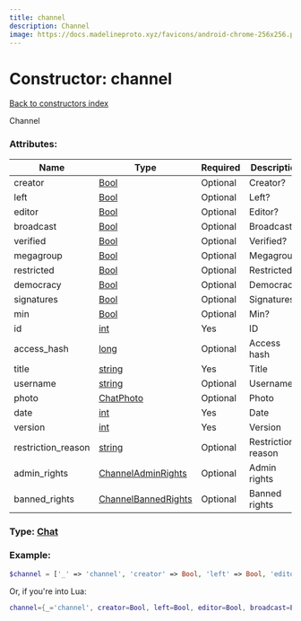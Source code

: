 ```yaml
---
title: channel
description: Channel
image: https://docs.madelineproto.xyz/favicons/android-chrome-256x256.png
---
```

# Constructor: channel  
[Back to constructors index](index.md)



Channel

### Attributes:

| Name     |    Type       | Required | Description |
|----------|---------------|----------|-------------|
|creator|[Bool](../types/Bool.md) | Optional|Creator?|
|left|[Bool](../types/Bool.md) | Optional|Left?|
|editor|[Bool](../types/Bool.md) | Optional|Editor?|
|broadcast|[Bool](../types/Bool.md) | Optional|Broadcast?|
|verified|[Bool](../types/Bool.md) | Optional|Verified?|
|megagroup|[Bool](../types/Bool.md) | Optional|Megagroup?|
|restricted|[Bool](../types/Bool.md) | Optional|Restricted?|
|democracy|[Bool](../types/Bool.md) | Optional|Democracy?|
|signatures|[Bool](../types/Bool.md) | Optional|Signatures?|
|min|[Bool](../types/Bool.md) | Optional|Min?|
|id|[int](../types/int.md) | Yes|ID|
|access\_hash|[long](../types/long.md) | Optional|Access hash|
|title|[string](../types/string.md) | Yes|Title|
|username|[string](../types/string.md) | Optional|Username|
|photo|[ChatPhoto](../types/ChatPhoto.md) | Optional|Photo|
|date|[int](../types/int.md) | Yes|Date|
|version|[int](../types/int.md) | Yes|Version|
|restriction\_reason|[string](../types/string.md) | Optional|Restriction reason|
|admin\_rights|[ChannelAdminRights](../types/ChannelAdminRights.md) | Optional|Admin rights|
|banned\_rights|[ChannelBannedRights](../types/ChannelBannedRights.md) | Optional|Banned rights|



### Type: [Chat](../types/Chat.md)


### Example:

```php
$channel = ['_' => 'channel', 'creator' => Bool, 'left' => Bool, 'editor' => Bool, 'broadcast' => Bool, 'verified' => Bool, 'megagroup' => Bool, 'restricted' => Bool, 'democracy' => Bool, 'signatures' => Bool, 'min' => Bool, 'id' => int, 'access_hash' => long, 'title' => 'string', 'username' => 'string', 'photo' => ChatPhoto, 'date' => int, 'version' => int, 'restriction_reason' => 'string', 'admin_rights' => ChannelAdminRights, 'banned_rights' => ChannelBannedRights];
```  


Or, if you're into Lua:

```lua
channel={_='channel', creator=Bool, left=Bool, editor=Bool, broadcast=Bool, verified=Bool, megagroup=Bool, restricted=Bool, democracy=Bool, signatures=Bool, min=Bool, id=int, access_hash=long, title='string', username='string', photo=ChatPhoto, date=int, version=int, restriction_reason='string', admin_rights=ChannelAdminRights, banned_rights=ChannelBannedRights}

```


